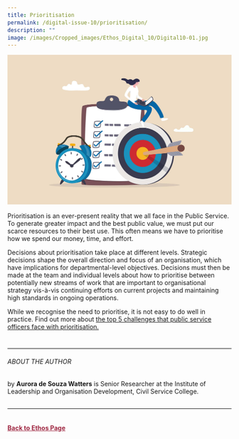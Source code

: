 ```yaml
---
title: Prioritisation
permalink: /digital-issue-10/prioritisation/
description: ""
image: /images/Cropped_images/Ethos_Digital_10/Digital10-01.jpg
---
```

<style>

.break1
{
	font-family: Georgia;
	font-size:20px;
	font-style: italic;
	font-weight: bold;
}
	
.back a
{
	color: #9f2943;
	font-weight: bold;
}

#banner img
{
	width:100%;
}
	
.author
{
border-bottom: 1px solid black;
margin-top:40px;
padding-bottom:30px;
border-top: 1px solid black;	

}		
	
</style>
	
<div class="background-image">
<img src="/images/Cropped_images/Ethos_Digital_10/Digital10-01.jpg">
</div>

<p>
Prioritisation is an ever-present reality that we all face in the Public Service. To generate greater impact and the best public value, we must put our scarce resources to their best use. This often means we have to prioritise how we spend our money, time, and effort.</p>

<p>Decisions about prioritisation take place at different levels. Strategic decisions shape the overall direction and focus of an organisation, which have implications for departmental-level objectives. Decisions must then be made at the team and individual levels about how to prioritise between potentially new streams of work that are important to organisational strategy vis-à-vis continuing efforts on current projects and maintaining high standards in ongoing operations.</p>

<p>While we recognise the need to prioritise, it is not easy to do well in practice. Find out more about <a href="/files/prioritisation-challenges.pdf">the top 5 challenges that public service officers face with prioritisation.</a></p>	
	


<div class="author">
<h6>ABOUT THE AUTHOR</h6>
by <b>Aurora de Souza Watters</b> is Senior Researcher at the Institute of Leadership and Organisation Development, Civil Service College.
	
	
	
</div>	
	
<br>
<br>	
<div class="back">
<a href="/digital-issue-10/">Back to Ethos Page</a>	
</div>